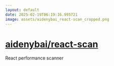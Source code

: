 ```yaml
---
layout: default
date: 2025-02-19T06:19:16.995721
image: assets/aidenybai_react-scan_cropped.png
---
```


# [aidenybai/react-scan](https://github.com/aidenybai/react-scan)

React performance scanner
